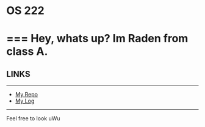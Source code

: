 # OS 222
===
Hey, whats up? Im Raden from class A.
===

## LINKS
***

* [My Repo](https://github.com/Radenscc23/os222)
* [My Log](https://github.com/Radenscc23/os222/blob/master/TXT/mylog.txt)

***

Feel free to look uWu 
 

